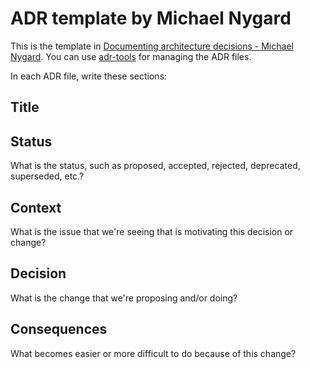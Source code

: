 # ADR template by Michael Nygard

This is the template in [Documenting architecture decisions - Michael Nygard](http://thinkrelevance.com/blog/2011/11/15/documenting-architecture-decisions).
You can use [adr-tools](https://github.com/npryce/adr-tools) for managing the ADR files.

In each ADR file, write these sections:

## Title

## Status

What is the status, such as proposed, accepted, rejected, deprecated, superseded, etc.?

## Context

What is the issue that we're seeing that is motivating this decision or change?

## Decision

What is the change that we're proposing and/or doing?

## Consequences

What becomes easier or more difficult to do because of this change?

